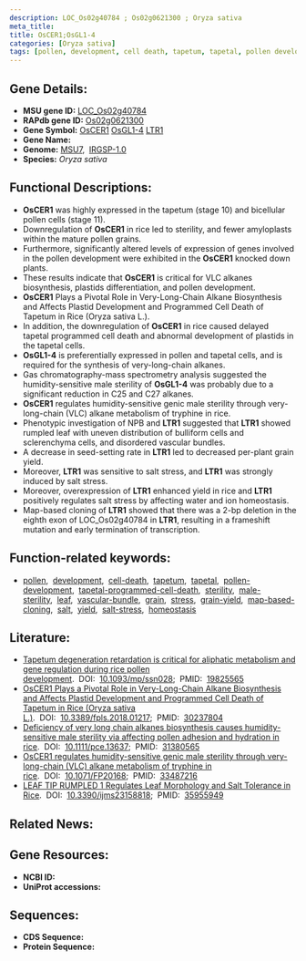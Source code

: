 ```yaml
---
description: LOC_Os02g40784 ; Os02g0621300 ; Oryza sativa
meta_title:
title: OsCER1;OsGL1-4
categories: [Oryza sativa]
tags: [pollen, development, cell death, tapetum, tapetal, pollen development, tapetal programmed cell death, sterility, male sterility, leaf, vascular bundle, grain, stress, grain yield, map-based cloning, salt, yield, salt stress, homeostasis]
---
```


## Gene Details:
- **MSU gene ID:** [LOC_Os02g40784](http://rice.uga.edu/cgi-bin/ORF_infopage.cgi?orf=LOC_Os02g40784)  
- **RAPdb gene ID:** [Os02g0621300](https://rapdb.dna.affrc.go.jp/locus/?name=Os02g0621300)  
- **Gene Symbol:** <u>OsCER1</u>&nbsp;<u>OsGL1-4</u>&nbsp;<u>LTR1</u>
- **Gene Name:**
- **Genome:**  [MSU7](http://rice.uga.edu/),&nbsp;&nbsp;[IRGSP-1.0](https://rapdb.dna.affrc.go.jp/download/irgsp1.html)
- **Species:** *Oryza sativa*

## Functional Descriptions:
   - **OsCER1** was highly expressed in the tapetum (stage 10) and bicellular pollen cells (stage 11).
   - Downregulation of **OsCER1** in rice led to sterility, and fewer amyloplasts within the mature pollen grains.
   - Furthermore, significantly altered levels of expression of genes involved in the pollen development were exhibited in the **OsCER1** knocked down plants.
   - These results indicate that **OsCER1** is critical for VLC alkanes biosynthesis, plastids differentiation, and pollen development.
   - **OsCER1** Plays a Pivotal Role in Very-Long-Chain Alkane Biosynthesis and Affects Plastid Development and Programmed Cell Death of Tapetum in Rice (Oryza sativa L.).
   - In addition, the downregulation of **OsCER1** in rice caused delayed tapetal programmed cell death and abnormal development of plastids in the tapetal cells.
   - **OsGL1-4** is preferentially expressed in pollen and tapetal cells, and is required for the synthesis of very-long-chain alkanes.
   - Gas chromatography-mass spectrometry analysis suggested the humidity-sensitive male sterility of **OsGL1-4** was probably due to a significant reduction in C25 and C27 alkanes.
   - **OsCER1** regulates humidity-sensitive genic male sterility through very-long-chain (VLC) alkane metabolism of tryphine in rice.
   - Phenotypic investigation of NPB and **LTR1** suggested that **LTR1** showed rumpled leaf with uneven distribution of bulliform cells and sclerenchyma cells, and disordered vascular bundles.
   - A decrease in seed-setting rate in **LTR1** led to decreased per-plant grain yield.
   - Moreover, **LTR1** was sensitive to salt stress, and **LTR1** was strongly induced by salt stress.
   - Moreover, overexpression of **LTR1** enhanced yield in rice and **LTR1** positively regulates salt stress by affecting water and ion homeostasis.
   - Map-based cloning of **LTR1** showed that there was a 2-bp deletion in the eighth exon of LOC_Os02g40784 in **LTR1**, resulting in a frameshift mutation and early termination of transcription.

## Function-related keywords:
   - [pollen](/tags/pollen/),&nbsp;&nbsp;[development](/tags/development/),&nbsp;&nbsp;[cell-death](/tags/cell-death/),&nbsp;&nbsp;[tapetum](/tags/tapetum/),&nbsp;&nbsp;[tapetal](/tags/tapetal/),&nbsp;&nbsp;[pollen-development](/tags/pollen-development/),&nbsp;&nbsp;[tapetal-programmed-cell-death](/tags/tapetal-programmed-cell-death/),&nbsp;&nbsp;[sterility](/tags/sterility/),&nbsp;&nbsp;[male-sterility](/tags/male-sterility/),&nbsp;&nbsp;[leaf](/tags/leaf/),&nbsp;&nbsp;[vascular-bundle](/tags/vascular-bundle/),&nbsp;&nbsp;[grain](/tags/grain/),&nbsp;&nbsp;[stress](/tags/stress/),&nbsp;&nbsp;[grain-yield](/tags/grain-yield/),&nbsp;&nbsp;[map-based-cloning](/tags/map-based-cloning/),&nbsp;&nbsp;[salt](/tags/salt/),&nbsp;&nbsp;[yield](/tags/yield/),&nbsp;&nbsp;[salt-stress](/tags/salt-stress/),&nbsp;&nbsp;[homeostasis](/tags/homeostasis/)

## Literature:
   - [Tapetum degeneration retardation is critical for aliphatic metabolism and gene regulation during rice pollen development](https://www.doi.org/10.1093/mp/ssn028).&nbsp;&nbsp;DOI:&nbsp;&nbsp;[10.1093/mp/ssn028](https://www.doi.org/10.1093/mp/ssn028);&nbsp;&nbsp;PMID:&nbsp;&nbsp;[19825565](https://pubmed.ncbi.nlm.nih.gov/19825565/)
   - [OsCER1 Plays a Pivotal Role in Very-Long-Chain Alkane Biosynthesis and Affects Plastid Development and Programmed Cell Death of Tapetum in Rice (Oryza sativa L.)](https://www.doi.org/10.3389/fpls.2018.01217).&nbsp;&nbsp;DOI:&nbsp;&nbsp;[10.3389/fpls.2018.01217](https://www.doi.org/10.3389/fpls.2018.01217);&nbsp;&nbsp;PMID:&nbsp;&nbsp;[30237804](https://pubmed.ncbi.nlm.nih.gov/30237804/)
   - [Deficiency of very long chain alkanes biosynthesis causes humidity-sensitive male sterility via affecting pollen adhesion and hydration in rice](https://www.doi.org/10.1111/pce.13637).&nbsp;&nbsp;DOI:&nbsp;&nbsp;[10.1111/pce.13637](https://www.doi.org/10.1111/pce.13637);&nbsp;&nbsp;PMID:&nbsp;&nbsp;[31380565](https://pubmed.ncbi.nlm.nih.gov/31380565/)
   - [OsCER1 regulates humidity-sensitive genic male sterility through very-long-chain (VLC) alkane metabolism of tryphine in rice](https://www.doi.org/10.1071/FP20168).&nbsp;&nbsp;DOI:&nbsp;&nbsp;[10.1071/FP20168](https://www.doi.org/10.1071/FP20168);&nbsp;&nbsp;PMID:&nbsp;&nbsp;[33487216](https://pubmed.ncbi.nlm.nih.gov/33487216/)
   - [LEAF TIP RUMPLED 1 Regulates Leaf Morphology and Salt Tolerance in Rice](https://www.doi.org/10.3390/ijms23158818).&nbsp;&nbsp;DOI:&nbsp;&nbsp;[10.3390/ijms23158818](https://www.doi.org/10.3390/ijms23158818);&nbsp;&nbsp;PMID:&nbsp;&nbsp;[35955949](https://pubmed.ncbi.nlm.nih.gov/35955949/)

## Related News:

## Gene Resources:
- **NCBI ID:**  []()
- **UniProt accessions:** [](https://www.uniprot.org/uniprotkb//entry)

## Sequences:
- **CDS Sequence:**
- **Protein Sequence:**
